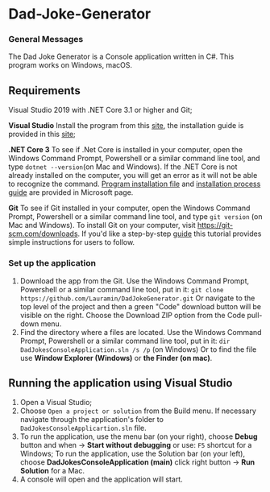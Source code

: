 # Dad-Joke-Generator

### General Messages
The Dad Joke Generator is a Console application written in C#. This program works on Windows, macOS.

## Requirements

Visual Studio 2019 with .NET Core 3.1 or higher and Git;

**Visual Studio**
Install the program from this [site](https://visualstudio.microsoft.com/), the installation guide is provided in this [site](https://docs.microsoft.com/en-us/visualstudio/install/visual-studio-enterprise-guide?view=vs-2022);  

**.NET Core 3**
To see if .Net Core is installed in your computer, open the Windows Command Prompt, Powershell or a similar command line tool, and type `dotnet --version`(on Mac and Windows). If the .NET Core is not already installed on the computer, you will get an error as it will not be able to recognize the command. [Program installation file](https://dotnet.microsoft.com/download) and [installation process guide](https://docs.microsoft.com/en-us/dotnet/framework/install/dotnet-35-windows) are provided in Microsoft page.

**Git**
To see if Git installed in your computer, open the Windows Command Prompt, Powershell or a similar command line tool, and type `git version` (on Mac and Windows). To install Git on your computer, visit https://git-scm.com/downloads. If you'd like a step-by-step [guide](https://git-scm.com/book/en/v2/Getting-Started-Installing-Git) this tutorial provides simple instructions for users to follow.

### Set up the application ####
1. Download the app from the Git. Use the Windows Command Prompt, Powershell or a similar command line tool, put in it:
   `git clone https://github.com/Lauramin/DadJokeGenerator.git`
   Or navigate to the top level of the project and then a green "Code" download button will be visible on the right. Choose the Download ZIP option from the Code pull-down menu.
2. Find the directory where a files are located. Use the Windows Command Prompt, Powershell or a similar command line tool, put in it:
   `dir DadJokesConsoleApplication.sln /s /p` (on Windows)
    Or to find the file use **Window Explorer (Windows)** or **the Finder (on mac)**.
   
## Running the application using Visual Studio ##
1. Open a Visual Studio;
2. Choose `Open a project or solution` from the Build menu. If necessary navigate through the application's folder to `DadJokesConsoleApplicartion.sln` file. 
3. To run the application, use the menu bar (on your right), choose **Debug** button and when -> **Start without debugging** or use: `F5` shortcut for a Windows; 
   To run the application, use the Solution bar (on your left), choose **DadJokesConsoleApplication (main)** click right button -> **Run Solution** for a Mac.
4. A console will open and the application will start.